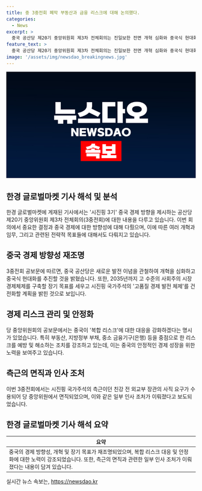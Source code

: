 ```yaml
---
title: 중 3중전회 폐막 부동산과 금융 리스크에 대해 논의했다.
categories:
  - News
excerpt: >
  중국 공산당 제20기 중앙위원회 제3차 전체회의는 진일보한 전면 개혁 심화와 중국식 현대화를 결정했다. 시진핑 국가주석의 고품질 경제 발전 체제가 중점이며, 2035년까지 사회주의 시장경제체제를 구축하는 장기 목표도 세웠다. 중국 경제의 위기를 극복하기 위해 부동산, 지방정부 부채, 지방은행 문제를 공식 위험 요소로 지목하며, 중점 영역 리스크를 예방하고 해소하는 조치를 취하겠다고 밝혔다. 당 중앙위원에서 면직한 친강 전 외교부 장관의 사직 요구가 받아들여졌다.
feature_text: >
  중국 공산당 제20기 중앙위원회 제3차 전체회의는 진일보한 전면 개혁 심화와 중국식 현대화를 결정했다. 시진핑 국가주석의 고품질 경제 발전 체제가 중점이며, 2035년까지 사회주의 시장경제체제를 구축하는 장기 목표도 세웠다. 중국 경제의 위기를 극복하기 위해 부동산, 지방정부 부채, 지방은행 문제를 공식 위험 요소로 지목하며, 중점 영역 리스크를 예방하고 해소하는 조치를 취하겠다고 밝혔다. 당 중앙위원에서 면직한 친강 전 외교부 장관의 사직 요구가 받아들여졌다.
image: '/assets/img/newsdao_breakingnews.jpg'
---
```


<p><img src="/assets/img/newsdao_breakingnews.jpg" alt="firstkoreanews 속보" /></p>

<h2 data-ke-size="size26">한경 글로벌마켓 기사 해석 및 분석</h2>

<p data-ke-size="size16">한경 글로벌마켓에 게재된 기사에서는 '시진핑 3기' 중국 경제 방향을 제시하는 공산당 제20기 중앙위원회 제3차 전체회의(3중전회)에 대한 내용을 다루고 있습니다. 이번 회의에서 중요한 결정과 중국 경제에 대한 방향성에 대해 다뤘으며, 이에 따른 여러 개혁과 임무, 그리고 관련된 전략적 목표들에 대해서도 다뤄지고 있습니다.</p>

<h2 data-ke-size="size24">중국 경제 방향성 재조명</h2>

<p data-ke-size="size16">3중전회 공보문에 따르면, 중국 공산당은 새로운 발전 이념을 관철하여 개혁을 심화하고 중국식 현대화를 추진할 것을 밝혔습니다. 또한, 2035년까지 고 수준의 사회주의 시장경제체제를 구축할 장기 목표를 세우고 시진핑 국가주석의 '고품질 경제 발전 체제'를 건전화할 계획을 밝힌 것으로 보입니다.</p>

<h2 data-ke-size="size24">경제 리스크 관리 및 안정화</h2>

<p data-ke-size="size16">당 중앙위원회의 공보문에서는 중국이 '복합 리스크'에 대한 대응을 강화하겠다는 명시가 있었습니다. 특히 부동산, 지방정부 부채, 중소 금융기구(은행) 등을 중점으로 한 리스크를 예방 및 해소하는 조치를 강조하고 있는데, 이는 중국의 안정적인 경제 성장을 위한 노력을 보여주고 있습니다.</p>

<h2 data-ke-size="size24">측근의 면직과 인사 조처</h2>

<p data-ke-size="size16">이번 3중전회에서는 시진핑 국가주석의 측근이던 친강 전 외교부 장관의 사직 요구가 수용되어 당 중앙위원에서 면직되었으며, 이와 같은 일부 인사 조처가 이뤄졌다고 보도되었습니다.</p>

<h2 data-ke-size="size24">한경 글로벌마켓 기사 해석 요약</h2>

<table>
    <thead>
        <tr>
            <th style="text-align: center;">요약</th>
        </tr>
    </thead>
    <tbody>
        <tr>
            <td>중국의 경제 방향성, 개혁 및 장기 목표가 재조명되었으며, 복합 리스크 대응 및 안정화에 대한 노력이 강조되었습니다. 또한, 측근의 면직과 관련한 일부 인사 조처가 이뤄졌다는 내용이 담겨 있습니다.</td>
        </tr>
    </tbody>
</table>
실시간 뉴스 속보는, <a href="https://newsdao.kr" rel="dofollow">https://newsdao.kr</a>


